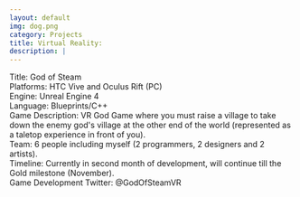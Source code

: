 ```yaml
---
layout: default
img: dog.png
category: Projects
title: Virtual Reality:
description: |
---
```

Title: God of Steam
<br>Platforms: HTC Vive and Oculus Rift (PC)
<br>Engine: Unreal Engine 4
<br>Language: Blueprints/C++
<br>Game Description: VR God Game where you must raise a village to take down the enemy god's village at the other end of the world (represented as a taletop experience in front of you).
<br>Team: 6 people including myself (2 programmers, 2 designers and 2 artists).
<br>Timeline: Currently in second month of development, will continue till the Gold milestone (November).
<br>Game Development Twitter: @GodOfSteamVR